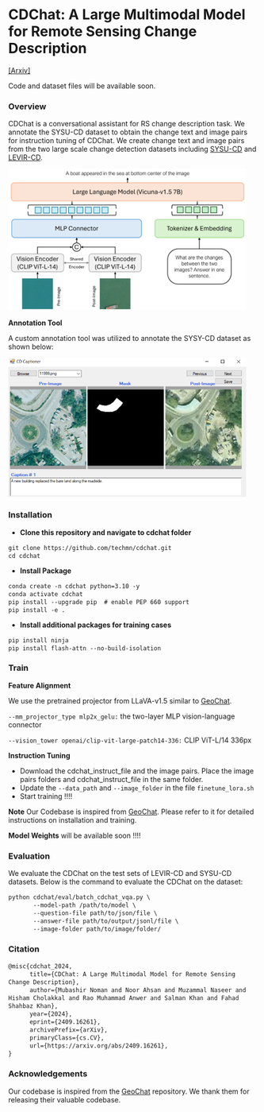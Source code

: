 # CDChat: A Large Multimodal Model for Remote Sensing Change Description

[[Arxiv]](https://arxiv.org/abs/2409.16261)

Code and dataset files will be available soon.


### Overview
CDChat is a conversational assistant for RS change description task. We annotate the SYSU-CD dataset to obtain the change text and image pairs for instruction tuning of CDChat. We create change text and image pairs from the two large scale change detection datasets including [SYSU-CD](https://github.com/liumency/SYSU-CD) and [LEVIR-CD](https://github.com/Chen-Yang-Liu/LEVIR-CC-Dataset).

<img width="480" alt="image" src="images/cdchat_arch.png">

**Annotation Tool**

A custom annotation tool was utilized to annotate the SYSY-CD dataset as shown below:

<img width="480" alt="image" src="images/cdchat_annotation.png">


### Installation
- **Clone this repository and navigate to cdchat folder**
```
git clone https://github.com/techmn/cdchat.git
cd cdchat
```
- **Install Package**
```
conda create -n cdchat python=3.10 -y
conda activate cdchat
pip install --upgrade pip  # enable PEP 660 support
pip install -e .
```
- **Install additional packages for training cases**
```
pip install ninja
pip install flash-attn --no-build-isolation
```

### Train
**Feature Alignment** 

We use the pretrained projector from LLaVA-v1.5 similar to [GeoChat](https://github.com/mbzuai-oryx/GeoChat).

`--mm_projector_type mlp2x_gelu:` the two-layer MLP vision-language connector

`--vision_tower openai/clip-vit-large-patch14-336:` CLIP ViT-L/14 336px


**Instruction Tuning** 

- Download the cdchat_instruct_file and the image pairs. Place the image pairs folders and cdchat_instruct_file in the same folder. 
- Update the `--data_path` and `--image_folder` in the file `finetune_lora.sh`
- Start training !!!!

**Note** Our Codebase is inspired from [GeoChat](https://github.com/mbzuai-oryx/GeoChat). Please refer to it for detailed instructions on installation and training.

**Model Weights**
will be available soon !!!!

### Evaluation
We evaluate the CDChat on the test sets of LEVIR-CD and SYSU-CD datasets. Below is the command to evaluate the CDChat on the dataset:

```
python cdchat/eval/batch_cdchat_vqa.py \
       --model-path /path/to/model \
       --question-file path/to/json/file \
       --answer-file path/to/output/jsonl/file \
       --image-folder path/to/image/folder/
```

### Citation

```
@misc{cdchat_2024,
      title={CDChat: A Large Multimodal Model for Remote Sensing Change Description}, 
      author={Mubashir Noman and Noor Ahsan and Muzammal Naseer and Hisham Cholakkal and Rao Muhammad Anwer and Salman Khan and Fahad Shahbaz Khan},
      year={2024},
      eprint={2409.16261},
      archivePrefix={arXiv},
      primaryClass={cs.CV},
      url={https://arxiv.org/abs/2409.16261}, 
}
```
### Acknowledgements
Our codebase is inspired from the [GeoChat](https://github.com/mbzuai-oryx/GeoChat) repository. We thank them for releasing their valuable codebase.

